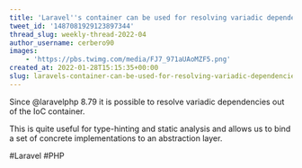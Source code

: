 ```yaml
---
title: 'Laravel''s container can be used for resolving variadic dependencies'
tweet_id: '1487081929123897344'
thread_slug: weekly-thread-2022-04
author_username: cerbero90
images:
    - 'https://pbs.twimg.com/media/FJ7_971aUAoMZF5.png'
created_at: 2022-01-28T15:15:35+00:00
slug: laravels-container-can-be-used-for-resolving-variadic-dependencies
---
```

Since @laravelphp 8.79 it is possible to resolve variadic dependencies out of the IoC container.

This is quite useful for type-hinting and static analysis and allows us to bind a set of concrete implementations to an abstraction layer.

#Laravel #PHP